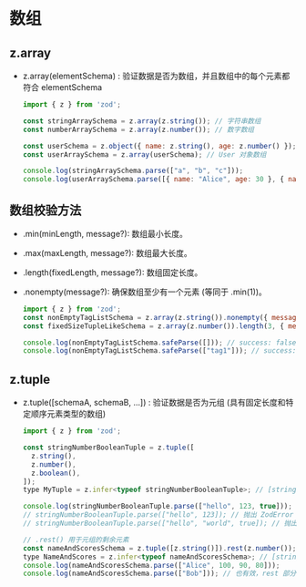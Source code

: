 # 数组

## z.array

+ z.array(elementSchema) : 验证数据是否为数组，并且数组中的每个元素都符合 elementSchema

  ```js
  import { z } from 'zod';

  const stringArraySchema = z.array(z.string()); // 字符串数组
  const numberArraySchema = z.array(z.number()); // 数字数组

  const userSchema = z.object({ name: z.string(), age: z.number() });
  const userArraySchema = z.array(userSchema); // User 对象数组

  console.log(stringArraySchema.parse(["a", "b", "c"]));
  console.log(userArraySchema.parse([{ name: "Alice", age: 30 }, { name: "Bob", age: 25 }]));

  ```

## 数组校验方法

+ .min(minLength, message?): 数组最小长度。
+ .max(maxLength, message?): 数组最大长度。
+ .length(fixedLength, message?): 数组固定长度。
+ .nonempty(message?): 确保数组至少有一个元素 (等同于 .min(1))。

  ```js
  import { z } from 'zod';
  const nonEmptyTagListSchema = z.array(z.string()).nonempty({ message: "标签列表不能为空" });
  const fixedSizeTupleLikeSchema = z.array(z.number()).length(3, { message: "需要恰好3个数字" });

  console.log(nonEmptyTagListSchema.safeParse([])); // success: false
  console.log(nonEmptyTagListSchema.safeParse(["tag1"])); // success: true

  ```

## z.tuple

+ z.tuple([schemaA, schemaB, ...]) : 验证数据是否为元组 (具有固定长度和特定顺序元素类型的数组)

  ```js
  import { z } from 'zod';

  const stringNumberBooleanTuple = z.tuple([
    z.string(),
    z.number(),
    z.boolean(),
  ]);
  type MyTuple = z.infer<typeof stringNumberBooleanTuple>; // [string, number, boolean]

  console.log(stringNumberBooleanTuple.parse(["hello", 123, true]));
  // stringNumberBooleanTuple.parse(["hello", 123]); // 抛出 ZodError (长度不足)
  // stringNumberBooleanTuple.parse(["hello", "world", true]); // 抛出 ZodError (第二个元素类型错误)

  // .rest() 用于元组的剩余元素
  const nameAndScoresSchema = z.tuple([z.string()]).rest(z.number());
  type NameAndScores = z.infer<typeof nameAndScoresSchema>; // [string, ...number[]]
  console.log(nameAndScoresSchema.parse(["Alice", 100, 90, 80]));
  console.log(nameAndScoresSchema.parse(["Bob"])); // 也有效，rest 部分可以为空

  ```
